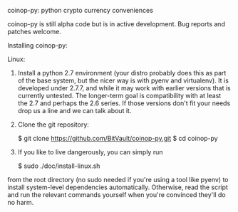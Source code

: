 coinop-py: python crypto currency conveniences


coinop-py is still alpha code but is in active development. Bug reports and
patches welcome.


Installing coinop-py:

Linux:

1. Install a python 2.7 environment (your distro probably does this as part of
   the base system, but the nicer way is with pyenv and virtualenv).  It is
   developed under 2.7.7, and while it may work with earlier versions that is
   currently untested. The longer-term goal is compatibility with at least the
   2.7 and perhaps the 2.6 series. If those versions don't fit your needs drop
   us a line and we can talk about it.

2. Clone the git repository:

    $ git clone https://github.com/BitVault/coinop-py.git
    $ cd coinop-py

2. If you like to live dangerously, you can simply run

    $ sudo ./doc/install-linux.sh

from the root directory (no sudo needed if you're using a tool like pyenv) to
install system-level dependencies automatically. Otherwise, read the script and
run the relevant commands yourself when you're convinced they'll do no harm.
